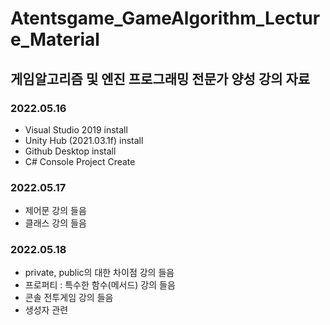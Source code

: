 # Atentsgame_GameAlgorithm_Lecture_Material

## 게임알고리즘 및 엔진 프로그래밍 전문가 양성 강의 자료

### 2022.05.16
- Visual Studio 2019 install
- Unity Hub (2021.03.1f) install
- Github Desktop install
- C# Console Project Create

### 2022.05.17
- 제어문 강의 들음
- 클래스 강의 들음

### 2022.05.18
- private, public의 대한 차이점 강의 들음
- 프로퍼티 : 특수한 함수(메서드) 강의 들음
- 콘솔 전투게임 강의 들음
- 생성자 관련 
